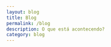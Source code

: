 ```yaml
---
layout: blog
title: Blog
permalink: /blog
description: O que está acontecendo?
category: blog
---
```


